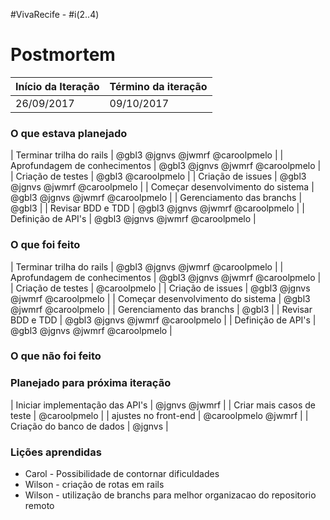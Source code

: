#VivaRecife - #i(2..4)

# Postmortem

Início da Iteração | Término da iteração
------------ | -------------
26/09/2017 | 09/10/2017


### O que estava planejado
| Terminar trilha do rails | @gbl3 @jgnvs @jwmrf @caroolpmelo |
| Aprofundagem de conhecimentos | @gbl3 @jgnvs @jwmrf @caroolpmelo |
| Criação de testes | @gbl3 @caroolpmelo |
| Criação de issues | @gbl3 @jgnvs @jwmrf @caroolpmelo |
| Começar desenvolvimento do sistema | @gbl3 @jgnvs @jwmrf @caroolpmelo |
| Gerenciamento das branchs | @gbl3 |
| Revisar BDD e TDD | @gbl3 @jgnvs @jwmrf @caroolpmelo |
| Definição de API's  | @gbl3 @jgnvs @jwmrf @caroolpmelo |

### O que foi feito
| Terminar trilha do rails | @gbl3 @jgnvs @jwmrf @caroolpmelo |
| Aprofundagem de conhecimentos | @gbl3 @jgnvs @jwmrf @caroolpmelo |
| Criação de testes | @caroolpmelo |
| Criação de issues | @gbl3 @jgnvs @jwmrf @caroolpmelo |
| Começar desenvolvimento do sistema | @gbl3 @jwmrf @caroolpmelo |
| Gerenciamento das branchs | @gbl3 |
| Revisar BDD e TDD | @gbl3 @jgnvs @jwmrf @caroolpmelo |
| Definição de API's  | @gbl3 @jgnvs @jwmrf @caroolpmelo |

### O que não foi feito

### Planejado para próxima iteração

| Iniciar implementação das API's | @jgnvs @jwmrf |
| Criar mais casos de teste | @caroolpmelo |
| ajustes no front-end | @caroolpmelo @jwmrf |
| Criação do banco de dados | @jgnvs |

### Lições aprendidas
* Carol - Possibilidade de contornar dificuldades  
* Wilson - criação de rotas em rails
* Wilson - utilização de branchs para melhor organizacao do repositorio remoto
